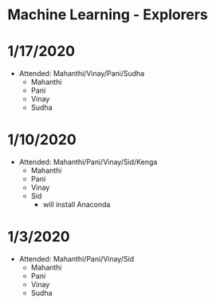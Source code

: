 # Machine Learning - Explorers 

# 1/17/2020
* Attended: Mahanthi/Vinay/Pani/Sudha
  * Mahanthi
  * Pani
  * Vinay
  * Sudha
  
# 1/10/2020
* Attended: Mahanthi/Pani/Vinay/Sid/Kenga
  * Mahanthi
  * Pani
  * Vinay
  * Sid
    * will install Anaconda

# 1/3/2020
* Attended: Mahanthi/Pani/Vinay/Sid
  * Mahanthi
  * Pani
  * Vinay
  * Sudha

